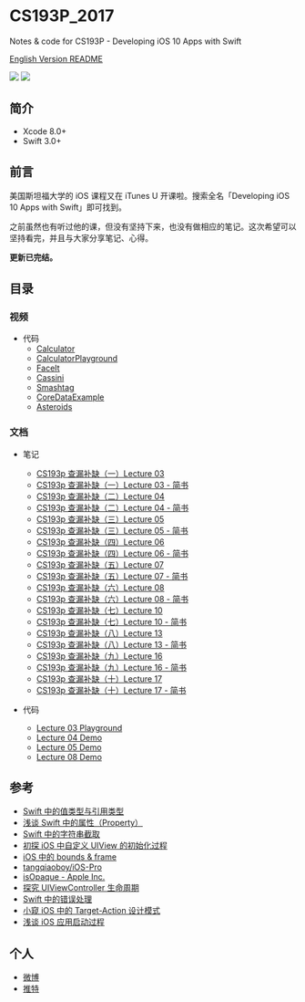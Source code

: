 # CS193P_2017

Notes &amp; code for CS193P - Developing iOS 10 Apps with Swift

[English Version README](README.md)

![](https://img.shields.io/badge/language-swift-orange.svg) ![](https://img.shields.io/badge/license-MIT-000000.svg)

## 简介

- Xcode 8.0+
- Swift 3.0+

## 前言

美国斯坦福大学的 iOS 课程又在 iTunes U 开课啦。搜索全名「Developing iOS 10 Apps with Swift」即可找到。

之前虽然也有听过他的课，但没有坚持下来，也没有做相应的笔记。这次希望可以坚持看完，并且与大家分享笔记、心得。

**更新已完结。**

## 目录

### 视频

- 代码
  - [Calculator](/Calculator/)
  - [CalculatorPlayground](/CalculatorPlayground.playground/)
  - [FaceIt](/FaceIt)
  - [Cassini](/Cassini)
  - [Smashtag](/Smashtag)
  - [CoreDataExample](/CoreDataExample/)
  - [Asteroids](/Asteroids/)

### 文档

- 笔记
  - [CS193p 查漏补缺（一）Lecture 03](/Lecture03/)
  - [CS193p 查漏补缺（一）Lecture 03 - 简书](http://www.jianshu.com/p/95cb7f051792)
  - [CS193p 查漏补缺（二）Lecture 04](/Lecture04/)
  - [CS193p 查漏补缺（二）Lecture 04 - 简书](http://www.jianshu.com/p/b850e8d99316)
  - [CS193p 查漏补缺（三）Lecture 05](/Lecture05/)
  - [CS193p 查漏补缺（三）Lecture 05 - 简书](http://www.jianshu.com/p/7664bf96fe3d)
  - [CS193p 查漏补缺（四）Lecture 06](/Lecture06/)
  - [CS193p 查漏补缺（四）Lecture 06 - 简书](http://www.jianshu.com/p/e481c69db305)
  - [CS193p 查漏补缺（五）Lecture 07](/Lecture07/)
  - [CS193p 查漏补缺（五）Lecture 07 - 简书](http://www.jianshu.com/p/4c0194f149d0)
  - [CS193p 查漏补缺（六）Lecture 08](/Lecture08/)
  - [CS193p 查漏补缺（六）Lecture 08 - 简书](http://www.jianshu.com/p/d5f5b8e52a01)
  - [CS193p 查漏补缺（七）Lecture 10](/Lecture10/)
  - [CS193p 查漏补缺（七）Lecture 10 - 简书](http://www.jianshu.com/p/0e070d91f302)
  - [CS193p 查漏补缺（八）Lecture 13](/Lecture13/)
  - [CS193p 查漏补缺（八）Lecture 13 - 简书](http://www.jianshu.com/p/45d32fd94356)
  - [CS193p 查漏补缺（九）Lecture 16](/Lecture16/)
  - [CS193p 查漏补缺（九）Lecture 16 - 简书](http://www.jianshu.com/p/7dd2d29d78db)
  - [CS193p 查漏补缺（十）Lecture 17](/Lecture17/)
  - [CS193p 查漏补缺（十）Lecture 17 - 简书](http://www.jianshu.com/p/3a43528a8db4)

- 代码
  - [Lecture 03 Playground](/Lecture03/)
  - [Lecture 04 Demo](/Lecture04/)
  - [Lecture 05 Demo](/Lecture05/)
  - [Lecture 08 Demo](/Lecture08/)

## 参考

- [Swift 中的值类型与引用类型](http://www.jianshu.com/p/ba12b64f6350)
- [浅谈 Swift 中的属性（Property）](http://www.jianshu.com/p/fe60f5bafab3)
- [Swift 中的字符串截取](http://www.jianshu.com/p/94310202ba1b)
- [初探 iOS 中自定义 UIView 的初始化过程](http://www.jianshu.com/p/bfea8efee664)
- [iOS 中的 bounds & frame](http://www.jianshu.com/p/edb2ae03115c)
- [tangqiaoboy/iOS-Pro](https://github.com/tangqiaoboy/iOS-Pro)
- [isOpaque - Apple Inc.](https://developer.apple.com/reference/uikit/uiview/1622622-isopaque)
- [探究 UIViewController 生命周期](http://www.jianshu.com/p/9d3d95e1ef5a)
- [Swift 中的错误处理](http://www.jianshu.com/p/16bfad50c39a)
- [小窥 iOS 中的 Target-Action 设计模式](http://www.jianshu.com/p/b00056fac0a8)
- [浅谈 iOS 应用启动过程](http://www.jianshu.com/p/ec4a9b3d2576)

## 个人

- [微博](http://weibo.com/u/1798410923)
- [推特](https://twitter.com/mmdadao)
